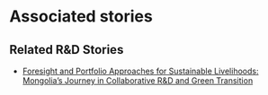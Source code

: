 # Associated stories

<!-- !!DO NOT REMOVE!! start autogenerated hyperlinks -->
## Related R&D Stories
- [Foresight and Portfolio Approaches for Sustainable Livelihoods: Mongolia’s Journey in Collaborative R&D and Green Transition](../stories/?doc=Explorers_MNG)
<!-- !!DO NOT REMOVE!! end autogenerated hyperlinks -->